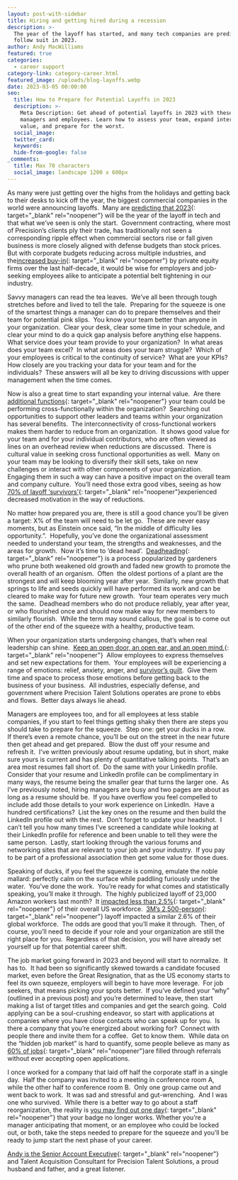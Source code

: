 ```yaml
---
layout: post-with-sidebar
title: Hiring and getting hired during a recession
description: >-
  The year of the layoff has started, and many tech companies are predicted to
  follow suit in 2023. 
author: Andy MacWilliams
featured: true
categories:
  - career support
category-link: category-career.html
featured_image: /uploads/blog-layoffs.webp
date: 2023-03-05 00:00:00
seo:
  title: How to Prepare for Potential Layoffs in 2023
  description: >-
    Meta Description: Get ahead of potential layoffs in 2023 with these tips for
    managers and employees. Learn how to assess your team, expand internal
    value, and prepare for the worst.
  social_image:
  twitter_card:
  keywords:
  hide-from-google: false
_comments:
  title: Max 70 characters
  social_image: landscape 1200 x 600px
---
```

As many were just getting over the highs from the holidays and getting back to their desks to kick off the year, the biggest commercial companies in the world were announcing layoffs.&nbsp; Many are [predicting that 2023](https://www.peoplematters.in/news/employee-relations/tech-layoffs-2023-companies-that-have-made-cuts-36867){: target="_blank" rel="noopener"} will be the year of the layoff in tech and that what we’ve seen is only the start.&nbsp; Government contracting, where most of Precision’s clients ply their trade, has traditionally not seen a corresponding ripple effect when commercial sectors rise or fall given business is more closely aligned with defense budgets than stock prices.&nbsp; But with corporate budgets reducing across multiple industries, and the[increased buy-in](https://middlemarketgrowth.org/aerospace-defense-private-equity-technology/){: target="_blank" rel="noopener"} by private equity firms over the last half-decade, it would be wise for employers and job-seeking employees alike to anticipate a potential belt tightening in our industry.

Savvy managers can read the tea leaves.&nbsp; We’ve all been through tough stretches before and lived to tell the tale.&nbsp; Preparing for the squeeze is one of the smartest things a manager can do to prepare themselves and their team for potential pink slips.&nbsp; You know your team better than anyone in your organization.&nbsp; Clear your desk, clear some time in your schedule, and clear your mind to do a quick gap analysis before anything else happens.&nbsp; What service does your team provide to your organization?&nbsp; In what areas does your team excel?&nbsp; In what areas does your team struggle?&nbsp; Which of your employees is critical to the continuity of service?&nbsp; What are your KPIs?&nbsp; How closely are you tracking your data for your team and for the individuals?&nbsp; These answers will all be key to driving discussions with upper management when the time comes.

Now is also a great time to start expanding your internal value.&nbsp; Are there [additional functions](https://www.gallup.com/cliftonstrengths/en/470276/ideation-developing-your-leadership-skills.aspx){: target="_blank" rel="noopener"} your team could be performing cross-functionally within the organization?&nbsp; Searching out opportunities to support other leaders and teams within your organization has several benefits.&nbsp; The interconnectivity of cross-functional workers makes them harder to reduce from an organization.&nbsp; It shows good value for your team and for your individual contributors, who are often viewed as lines on an overhead review when reductions are discussed.&nbsp; There is cultural value in seeking cross functional opportunities as well.&nbsp; Many on your team may be looking to diversify their skill sets, take on new challenges or interact with other components of your organization.&nbsp; Engaging them in such a way can have a positive impact on the overall team and company culture.&nbsp; You’ll need those extra good vibes, seeing as how [70% of layoff ‘survivors’](https://www.cnbc.com/2023/01/06/after-job-cuts-how-to-boost-layoff-survivor-morale-and-productivity.html){: target="_blank" rel="noopener"}experienced decreased motivation in the way of reductions.

No matter how prepared you are, there is still a good chance you’ll be given a target: X% of the team will need to be let go.&nbsp; These are never easy moments, but as Einstein once said, “In the middle of difficulty lies opportunity.”.&nbsp; Hopefully, you’ve done the organizational assessment needed to understand your team, the strengths and weaknesses, and the areas for growth.&nbsp; Now it’s time to ‘dead head’.&nbsp; [Deadheading](https://extension.psu.edu/to-deadhead-or-not-your-final-answer-is#:~:text=Deadheading%20is%20a%20process%20of,set%20of%20full%2C%20healthy%20leaves.){: target="_blank" rel="noopener"} is a process popularized by gardeners who prune both weakened old growth and faded new growth to promote the overall health of an organism.&nbsp; Often&nbsp; the oldest portions of a plant are the strongest and will keep blooming year after year.&nbsp; Similarly, new growth that springs to life and seeds quickly will have performed its work and can be cleared to make way for future new growth.&nbsp; Your team operates very much the same.&nbsp; Deadhead members who do not produce reliably, year after year, or who flourished once and should now make way for new members to similarly flourish.&nbsp; While the term may sound callous, the goal is to come out of the other end of the squeeze with a healthy, productive team.

When your organization starts undergoing changes, that’s when real leadership can shine.&nbsp; [Keep an open door, an open ear, and an open mind.](https://www.shrm.org/resourcesandtools/hr-topics/employee-relations/pages/supporting-employees-who-remain-after-layoffs.aspx){: target="_blank" rel="noopener"}&nbsp; Allow employees to express themselves and set new expectations for them.&nbsp; Your employees will be experiencing a range of emotions: relief, anxiety, anger, and [survivor’s guilt](https://www.betterup.com/blog/survivors-guilt).&nbsp; Give them time and space to process those emotions before getting back to the business of your business.&nbsp; All industries, especially defense, and government where Precision Talent Solutions operates are prone to ebbs and flows.&nbsp; Better days always lie ahead.

Managers are employees too, and for all employees at less stable companies, if you start to feel things getting shaky then there are steps you should take to prepare for the squeeze.&nbsp; Step one: get your ducks in a row.&nbsp; If there’s even a remote chance, you’ll be out on the street in the near future then get ahead and get prepared.&nbsp; Blow the dust off your resume and refresh it.&nbsp; I’ve written previously about resume updating, but in short, make sure yours is current and has plenty of quantitative talking points.&nbsp; That’s an area most resumes fall short of.&nbsp; Do the same with your LinkedIn profile.&nbsp; Consider that your resume and LinkedIn profile can be complimentary in many ways, the resume being the smaller gear that turns the larger one.&nbsp; As I’ve previously noted, hiring managers are busy and two pages are about as long as a resume should be.&nbsp; If you have overflow you feel compelled to include add those details to your work experience on LinkedIn.&nbsp; Have a hundred certifications?&nbsp; List the key ones on the resume and then build the LinkedIn profile out with the rest.&nbsp; Don’t forget to update your headshot.&nbsp; I can’t tell you how many times I’ve screened a candidate while looking at their LinkedIn profile for reference and been unable to tell they were the same person.&nbsp; Lastly, start looking through the various forums and networking sites that are relevant to your job and your industry.&nbsp; If you pay to be part of a professional association then get some value for those dues.

Speaking of ducks, if you feel the squeeze is coming, emulate the noble mallard: perfectly calm on the surface while paddling furiously under the water.&nbsp; You’ve done the work.&nbsp; You’re ready for what comes and statistically speaking, you’ll make it through.&nbsp; The highly publicized layoff of 23,000 Amazon workers last month?&nbsp; It [impacted less than 2.5%](https://www.nbcnews.com/business/business-news/amazon-now-employs-almost-1-million-people-u-s-or-n1275539){: target="_blank" rel="noopener"} of their overall US workforce.&nbsp; [3M’s 2,500-person](https://www.foxbusiness.com/lifestyle/amazon-microsoft-google-parent-alphabet-top-growing-list-layoffs){: target="_blank" rel="noopener"} layoff impacted a similar 2.6% of their global workforce.&nbsp; The odds are good that you’ll make it through.&nbsp; Then, of course, you’ll need to decide if your role and your organization are still the right place for you.&nbsp; Regardless of that decision, you will have already set yourself up for that potential career shift.

The job market going forward in 2023 and beyond will start to normalize.&nbsp; It has to.&nbsp; It had been so significantly skewed towards a candidate focused market, even before the Great Resignation, that as the US economy starts to feel its own squeeze, employers will begin to have more leverage.&nbsp; For job seekers, that means picking your spots better.&nbsp; If you’ve defined your “why” (outlined in a previous post) and you’re determined to leave, then start making a list of target titles and companies and get the search going.&nbsp; Cold applying can be a soul-crushing endeavor, so start with applications at companies where you have close contacts who can speak up for you.&nbsp; Is there a company that you’re energized about working for?&nbsp; Connect with people there and invite them for a coffee.&nbsp; Get to know them.&nbsp; While data on the “hidden job market” is hard to quantify, some people believe as many as [60% of jobs](https://www.cnbc.com/2022/09/22/how-to-find-hidden-job-market-roles.html){: target="_blank" rel="noopener"}are filled through referrals without ever accepting open applications.

I once worked for a company that laid off half the corporate staff in a single day.&nbsp; Half the company was invited to a meeting in conference room A, while the other half to conference room B.&nbsp; Only one group came out and went back to work.&nbsp; It was sad and stressful and gut-wrenching.&nbsp; And I was one who survived.&nbsp; While there is a better way to go about a staff reorganization, the reality is [you may find out one day](https://www.businessinsider.com/google-employees-realized-laid-off-after-office-badges-didnt-work-2023-1){: target="_blank" rel="noopener"} that your badge no longer works. Whether you’re a manager anticipating that moment, or an employee who could be locked out, or both, take the steps needed to prepare for the squeeze and you’ll be ready to jump start the next phase of your career.

[Andy is the Senior Account Executive](https://www.linkedin.com/in/andrew-macwilliams-91359537/){: target="_blank" rel="noopener"} and Talent Acquisition Consultant for Precision Talent Solutions, a proud husband and father, and a great listener.